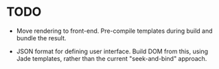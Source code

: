 TODO
====

 * Move rendering to front-end.  Pre-compile templates during build and
   bundle the result.

 * JSON format for defining user interface.  Build DOM from this, using Jade
   templates, rather than the current "seek-and-bind" approach.
